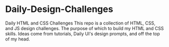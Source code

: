 # Daily-Design-Challenges
Daily HTML and CSS Challenges
This repo is a collection of HTML, CSS, and JS design challenges. The purpose of which to build my HTML and CSS skills. Ideas come from tutorials, Daily UI's design prompts, and off the top of my head.

